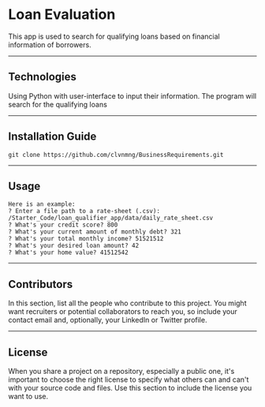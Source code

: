 # Loan Evaluation

This app is used to search for qualifying loans based on financial information of borrowers.

---

## Technologies

Using Python with user-interface to input their information. The program will search for the qualifying loans

---

## Installation Guide

`git clone https://github.com/clvnmng/BusinessRequirements.git`

---

## Usage

```
Here is an example:
? Enter a file path to a rate-sheet (.csv): /Starter_Code/loan_qualifier_app/data/daily_rate_sheet.csv
? What's your credit score? 800
? What's your current amount of monthly debt? 321
? What's your total monthly income? 51521512
? What's your desired loan amount? 42
? What's your home value? 41512542
```

---

## Contributors

In this section, list all the people who contribute to this project. You might want recruiters or potential collaborators to reach you, so include your contact email and, optionally, your LinkedIn or Twitter profile.

---

## License

When you share a project on a repository, especially a public one, it's important to choose the right license to specify what others can and can't with your source code and files. Use this section to include the license you want to use.
